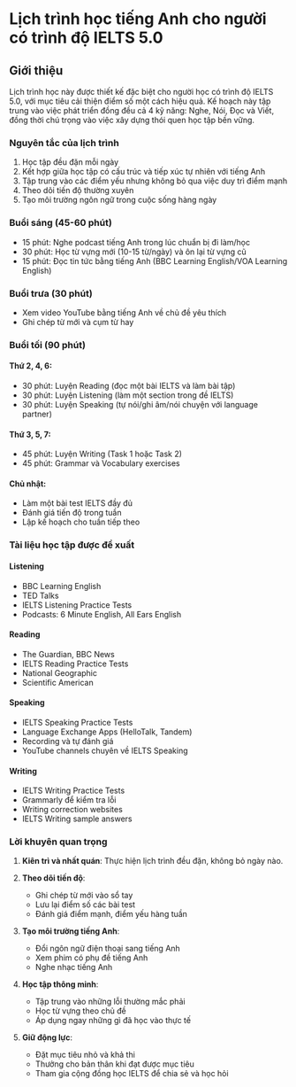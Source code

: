 # Lịch trình học tiếng Anh cho người có trình độ IELTS 5.0

## Giới thiệu

Lịch trình học này được thiết kế đặc biệt cho người học có trình độ IELTS 5.0, với mục tiêu cải thiện điểm số một cách hiệu quả. Kế hoạch này tập trung vào việc phát triển đồng đều cả 4 kỹ năng: Nghe, Nói, Đọc và Viết, đồng thời chú trọng vào việc xây dựng thói quen học tập bền vững.

### Nguyên tắc của lịch trình
1. Học tập đều đặn mỗi ngày
2. Kết hợp giữa học tập có cấu trúc và tiếp xúc tự nhiên với tiếng Anh
3. Tập trung vào các điểm yếu nhưng không bỏ qua việc duy trì điểm mạnh
4. Theo dõi tiến độ thường xuyên
5. Tạo môi trường ngôn ngữ trong cuộc sống hàng ngày

### Buổi sáng (45-60 phút)
- 15 phút: Nghe podcast tiếng Anh trong lúc chuẩn bị đi làm/học
- 30 phút: Học từ vựng mới (10-15 từ/ngày) và ôn lại từ vựng cũ
- 15 phút: Đọc tin tức bằng tiếng Anh (BBC Learning English/VOA Learning English)

### Buổi trưa (30 phút)
- Xem video YouTube bằng tiếng Anh về chủ đề yêu thích
- Ghi chép từ mới và cụm từ hay

### Buổi tối (90 phút)
#### Thứ 2, 4, 6:
- 30 phút: Luyện Reading (đọc một bài IELTS và làm bài tập)
- 30 phút: Luyện Listening (làm một section trong đề IELTS)
- 30 phút: Luyện Speaking (tự nói/ghi âm/nói chuyện với language partner)

#### Thứ 3, 5, 7:
- 45 phút: Luyện Writing (Task 1 hoặc Task 2)
- 45 phút: Grammar và Vocabulary exercises

#### Chủ nhật:
- Làm một bài test IELTS đầy đủ
- Đánh giá tiến độ trong tuần
- Lập kế hoạch cho tuần tiếp theo

### Tài liệu học tập được đề xuất

#### Listening
- BBC Learning English
- TED Talks
- IELTS Listening Practice Tests
- Podcasts: 6 Minute English, All Ears English

#### Reading
- The Guardian, BBC News
- IELTS Reading Practice Tests
- National Geographic
- Scientific American

#### Speaking
- IELTS Speaking Practice Tests
- Language Exchange Apps (HelloTalk, Tandem)
- Recording và tự đánh giá
- YouTube channels chuyên về IELTS Speaking

#### Writing
- IELTS Writing Practice Tests
- Grammarly để kiểm tra lỗi
- Writing correction websites
- IELTS Writing sample answers

### Lời khuyên quan trọng
1. **Kiên trì và nhất quán**: Thực hiện lịch trình đều đặn, không bỏ ngày nào.

2. **Theo dõi tiến độ**: 
   - Ghi chép từ mới vào sổ tay
   - Lưu lại điểm số các bài test
   - Đánh giá điểm mạnh, điểm yếu hàng tuần

3. **Tạo môi trường tiếng Anh**:
   - Đổi ngôn ngữ điện thoại sang tiếng Anh
   - Xem phim có phụ đề tiếng Anh
   - Nghe nhạc tiếng Anh

4. **Học tập thông minh**:
   - Tập trung vào những lỗi thường mắc phải
   - Học từ vựng theo chủ đề
   - Áp dụng ngay những gì đã học vào thực tế

5. **Giữ động lực**:
   - Đặt mục tiêu nhỏ và khả thi
   - Thưởng cho bản thân khi đạt được mục tiêu
   - Tham gia cộng đồng học IELTS để chia sẻ và học hỏi

